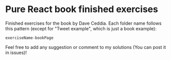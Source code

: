 # Pure React book finished exercises

Finished exercises for the book by Dave Ceddia.
Each folder name follows this pattern (except for "Tweet example", which is just a book example): 

```
exerciseName-bookPage
```
Feel free to add any suggestion or comment to my solutions (You can post it in issues)!
